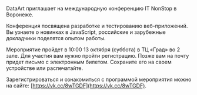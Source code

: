 DataArt приглашает на международную конференцию IT NonStop в Воронеже.

Конференция посвящена разработке и тестированию веб-приложений. Вы узнаете о новинках в JavaScript, российские и зарубежные докладчики поделятся опытом работы.

Мероприятие пройдет в 10:00 13 октября (суббота) в ТЦ «Град» во 2 зале. Для участия вам нужно пройти регистрацию. Позже вам на почту придет письмо с электронным билетом. Сохраните его на своем устройстве или распечатайте.

Зарегистрироваться и ознакомиться с программой мероприятия можно на сайте: [https://vk.cc/8wTGDF](https://vk.cc/8wTGDF).